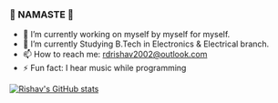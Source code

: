 ### 🙏 NAMASTE 🙏

<!--
**rishuriya/rishuriya** is a ✨ _special_ ✨ repository because its `README.md` (this file) appears on your GitHub profile.

Here are some ideas to get you started:

- 👯 I’m looking to collaborate on ...
- 🤔 I’m looking for help with ...
- 💬 Ask me about ...
- 😄 Pronouns: ...
-->
- 🔭 I’m currently working on myself by myself for myself.
- 🌱 I’m currently Studying B.Tech in Electronics & Electrical branch.
- 📫 How to reach me: rdrishav2002@outlook.com
- ⚡ Fun fact: I hear music while programming

[![Rishav's GitHub stats](https://github-readme-stats.vercel.app/api?username=rishuriya&show_icons=true&theme=radical)](https://github.com/anuraghazra/github-readme-stats)
